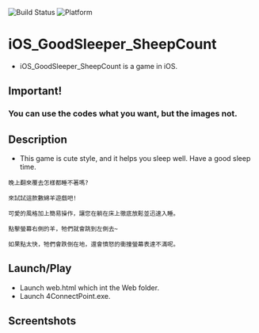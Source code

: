 ![Build Status](https://img.shields.io/badge/build-%20passing%20-brightgreen.svg)
![Platform](https://img.shields.io/badge/Platform-%20iOS%20-blue.svg)

# iOS_GoodSleeper_SheepCount 

- iOS_GoodSleeper_SheepCount is a game in iOS.

## Important!
### You can use the codes what you want, but the images not.

## Description

- This game is cute style, and it helps you sleep well. Have a good sleep time.

```
晚上翻來覆去怎樣都睡不著嗎? 

來試試這款數綿羊遊戲吧!

可愛的風格加上簡易操作，讓您在躺在床上徹底放鬆並迅速入睡。

點擊螢幕右側的羊，牠們就會跳到左側去~

如果點太快，牠們會跌倒在地，還會憤怒的衝撞螢幕表達不滿呢。
```

## Launch/Play

- Launch web.html which int the Web folder.
- Launch 4ConnectPoint.exe.

## Screentshots

